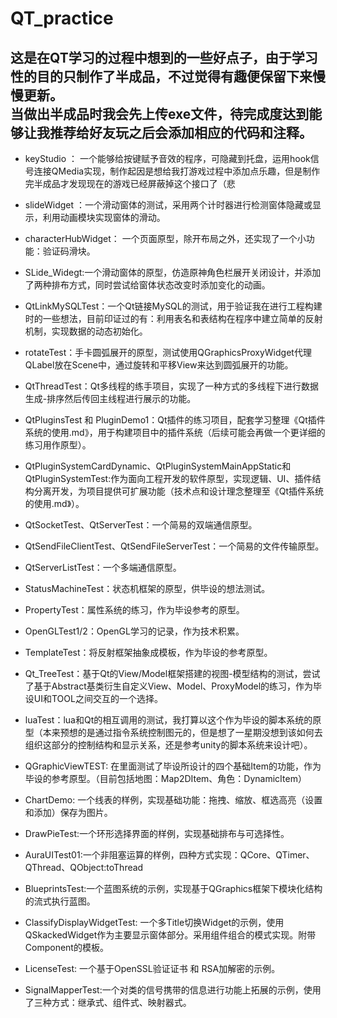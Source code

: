 # QT_practice
这是在QT学习的过程中想到的一些好点子，由于学习性的目的只制作了半成品，不过觉得有趣便保留下来慢慢更新。  
当做出半成品时我会先上传exe文件，待完成度达到能够让我推荐给好友玩之后会添加相应的代码和注释。
---
* keyStudio ： 一个能够给按键赋予音效的程序，可隐藏到托盘，运用hook信号连接QMedia实现，制作起因是想给我打游戏过程中添加点乐趣，但是制作完半成品才发现现在的游戏已经屏蔽掉这个接口了（悲

* slideWidget ：一个滑动窗体的测试，采用两个计时器进行检测窗体隐藏或显示，利用动画模块实现窗体的滑动。

* characterHubWidget： 一个页面原型，除开布局之外，还实现了一个小功能：验证码滑块。

* SLide_Widegt:一个滑动窗体的原型，仿造原神角色栏展开关闭设计，并添加了两种排布方式，同时尝试给窗体状态改变时添加变化的动画。

* QtLinkMySQLTest：一个Qt链接MySQL的测试，用于验证我在进行工程构建时的一些想法，目前印证过的有：利用表名和表结构在程序中建立简单的反射机制，实现数据的动态初始化。

* rotateTest：手卡圆弧展开的原型，测试使用QGraphicsProxyWidget代理QLabel放在Scene中，通过旋转和平移View来达到圆弧展开的功能。

* QtThreadTest：Qt多线程的练手项目，实现了一种方式的多线程下进行数据生成-排序然后传回主线程进行展示的功能。

* QtPluginsTest 和 PluginDemo1：Qt插件的练习项目，配套学习整理《Qt插件系统的使用.md》，用于构建项目中的插件系统（后续可能会再做一个更详细的练习用作原型）。

* QtPluginSystemCardDynamic、QtPluginSystemMainAppStatic和QtPluginSystemTest:作为面向工程开发的软件原型，实现逻辑、UI、插件结构分离开发，为项目提供可扩展功能（技术点和设计理念整理至《Qt插件系统的使用.md》）。

* QtSocketTest、QtServerTest：一个简易的双端通信原型。

* QtSendFileClientTest、QtSendFileServerTest：一个简易的文件传输原型。

* QtServerListTest：一个多端通信原型。

* StatusMachineTest：状态机框架的原型，供毕设的想法测试。

* PropertyTest：属性系统的练习，作为毕设参考的原型。

* OpenGLTest1/2：OpenGL学习的记录，作为技术积累。

* TemplateTest：将反射框架抽象成模板，作为毕设的参考原型。

* Qt_TreeTest：基于Qt的View/Model框架搭建的视图-模型结构的测试，尝试了基于Abstract基类衍生自定义View、Model、ProxyModel的练习，作为毕设UI和TOOL之间交互的一个选择。

* luaTest：lua和Qt的相互调用的测试，我打算以这个作为毕设的脚本系统的原型（本来预想的是通过指令系统控制图元的，但是想了一星期没想到该如何去组织这部分的控制结构和显示关系，还是参考unity的脚本系统来设计吧）。

* QGraphicViewTEST: 在里面测试了毕设所设计的四个基础Item的功能，作为毕设的参考原型。（目前包括地图：Map2DItem、角色：DynamicItem）

* ChartDemo: 一个线表的样例，实现基础功能：拖拽、缩放、框选高亮（设置和添加）保存为图片。

* DrawPieTest:一个环形选择界面的样例，实现基础排布与可选择性。

* AuraUITest01:一个非阻塞运算的样例，四种方式实现：QCore、QTimer、QThread、QObject:toThread

* BlueprintsTest:一个蓝图系统的示例，实现基于QGraphics框架下模块化结构的流式执行蓝图。

* ClassifyDisplayWidgetTest: 一个多Title切换Widget的示例，使用QSkackedWidget作为主要显示窗体部分。采用组件组合的模式实现。附带Component的模板。


* LicenseTest: 一个基于OpenSSL验证证书 和 RSA加解密的示例。
* SignalMapperTest:一个对类的信号携带的信息进行功能上拓展的示例，使用了三种方式：继承式、组件式、映射器式。
